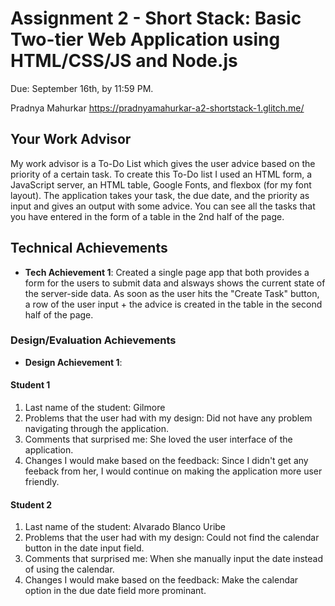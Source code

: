 Assignment 2 - Short Stack: Basic Two-tier Web Application using HTML/CSS/JS and Node.js  
===
Due: September 16th, by 11:59 PM.

Pradnya Mahurkar
https://pradnyamahurkar-a2-shortstack-1.glitch.me/

## Your Work Advisor
My work advisor is a To-Do List which gives the user advice based on the priority of a certain task. To create this To-Do list I used an HTML form, a JavaScript server, an HTML table, Google Fonts, and flexbox (for my font layout). The application takes your task, the due date, and the priority as input and gives an output with some advice. You can see all the tasks that you have entered in the form of a table in the 2nd half of the page.

## Technical Achievements
- **Tech Achievement 1**: 
Created a single page app that both provides a form for the users to submit data and alsways shows the current state of the server-side data. As soon as the user hits the "Create Task" button, a row of the user input + the advice is created in the table in the second half of the page.

### Design/Evaluation Achievements
- **Design Achievement 1**: 

#### Student 1
1. Last name of the student: Gilmore
2. Problems that the user had with my design: Did not have any problem navigating through the application.
3. Comments that surprised me: She loved the user interface of the application.
4. Changes I would make based on the feedback: Since I didn't get any feeback from her, I would continue on making the application more user friendly.

#### Student 2
1. Last name of the student: Alvarado Blanco Uribe
2. Problems that the user had with my design: Could not find the calendar button in the date input field.
3. Comments that surprised me: When she manually input the date instead of using the calendar.
4. Changes I would make based on the feedback: Make the calendar option in the due date field more prominant.
